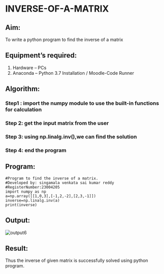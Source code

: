# INVERSE-OF-A-MATRIX
## Aim:
To write a python program to find the inverse of a matrix
## Equipment’s required:
1. 	Hardware – PCs
2. 	Anaconda – Python 3.7 Installation / Moodle-Code Runner
## Algorithm:
### Step1 : import the numpy module to use the built-in functions for calculation
### Step 2: get the input matrix from the user
### Step 3: using np.linalg.inv(),we can find the solution
### Step 4: end the program

## Program:
```
#Program to find the inverse of a matrix.
#Developed by: singamala venkata sai kumar reddy
#RegisterNumber:23004205
import numpy as np
a=np.array([[1,0,3],[-1,2,-2],[2,3,-1]])
inverse=np.linalg.inv(a)
print(inverse)

```
## Output:
![output6](https://github.com/23004205/INVERSE-OF-A-MATRIX/assets/138971114/35edec38-c621-4f87-a47b-5397801885c7)

## Result:
Thus the inverse of given matrix is successfully solved using python program.

